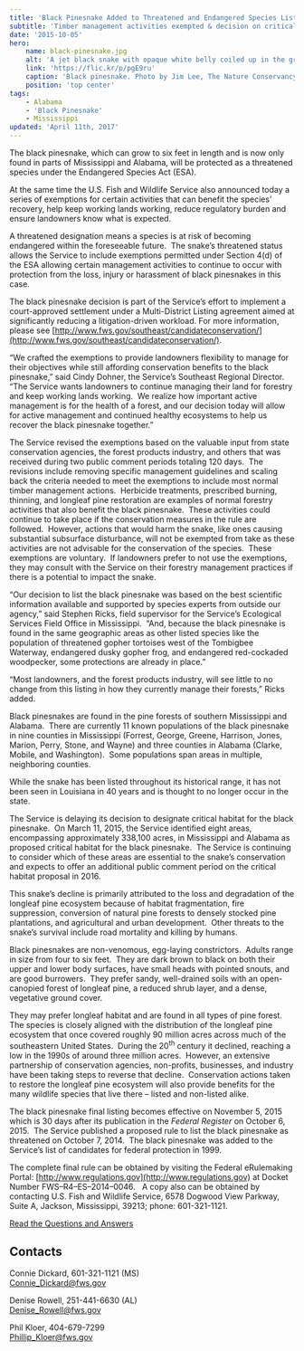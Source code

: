 ```yaml
---
title: 'Black Pinesnake Added to Threatened and Endangered Species List'
subtitle: 'Timber management activities exempted & decision on critical habitat delayed to 2016'
date: '2015-10-05'
hero:
    name: black-pinesnake.jpg
    alt: 'A jet black snake with opaque white belly coiled up in the grass.'
    link: 'https://flic.kr/p/pgE9ru'
    caption: 'Black pinesnake. Photo by Jim Lee, The Nature Conservancy.'
    position: 'top center'
tags:
    - Alabama
    - 'Black Pinesnake'
    - Mississippi
updated: 'April 11th, 2017'
---
```


The black pinesnake, which can grow to six feet in length and is now only found in parts of Mississippi and Alabama, will be protected as a threatened species under the Endangered Species Act (ESA).

At the same time the U.S. Fish and Wildlife Service also announced today a series of exemptions for certain activities that can benefit the species’ recovery, help keep working lands working, reduce regulatory burden and ensure landowners know what is expected.

A threatened designation means a species is at risk of becoming endangered within the foreseeable future.  The snake’s threatened status allows the Service to include exemptions permitted under Section 4(d) of the ESA allowing certain management activities to continue to occur with protection from the loss, injury or harassment of black pinesnakes in this case.  

The black pinesnake decision is part of the Service’s effort to implement a court-approved settlement under a Multi-District Listing agreement aimed at significantly reducing a litigation-driven workload. For more information, please see [http://www.fws.gov/southeast/candidateconservation/](http://www.fws.gov/southeast/candidateconservation/).

“We crafted the exemptions to provide landowners flexibility to manage for their objectives while still affording conservation benefits to the black pinesnake,” said Cindy Dohner, the Service’s Southeast Regional Director.  “The Service wants landowners to continue managing their land for forestry and keep working lands working.  We realize how important active management is for the health of a forest, and our decision today will allow for active management and continued healthy ecosystems to help us recover the black pinesnake together.”  

The Service revised the exemptions based on the valuable input from state conservation agencies, the forest products industry, and others that was received during two public comment periods totaling 120 days.  The revisions include removing specific management guidelines and scaling back the criteria needed to meet the exemptions to include most normal timber management actions.  Herbicide treatments, prescribed burning, thinning, and longleaf pine restoration are examples of normal forestry activities that also benefit the black pinesnake.  These activities could continue to take place if the conservation measures in the rule are followed.  However, actions that would harm the snake, like ones causing substantial subsurface disturbance, will not be exempted from take as these activities are not advisable for the conservation of the species.  These exemptions are voluntary.  If landowners prefer to not use the exemptions, they may consult with the Service on their forestry management practices if there is a potential to impact the snake.

“Our decision to list the black pinesnake was based on the best scientific information available and supported by species experts from outside our agency,” said Stephen Ricks, field supervisor for the Service’s Ecological Services Field Office in Mississippi.  “And, because the black pinesnake is found in the same geographic areas as other listed species like the population of threatened gopher tortoises west of the Tombigbee Waterway, endangered dusky gopher frog, and endangered red-cockaded woodpecker, some protections are already in place.”

“Most landowners, and the forest products industry, will see little to no change from this listing in how they currently manage their forests,” Ricks added.

Black pinesnakes are found in the pine forests of southern Mississippi and Alabama.  There are currently 11 known populations of the black pinesnake in nine counties in Mississippi (Forrest, George, Greene, Harrison, Jones, Marion, Perry, Stone, and Wayne) and three counties in Alabama (Clarke, Mobile, and Washington).  Some populations span areas in multiple, neighboring counties. 

While the snake has been listed throughout its historical range, it has not been seen in Louisiana in 40 years and is thought to no longer occur in the state.

The Service is delaying its decision to designate critical habitat for the black pinesnake.  On March 11, 2015, the Service identified eight areas, encompassing approximately 338,100 acres, in Mississippi and Alabama as proposed critical habitat for the black pinesnake.  The Service is continuing to consider which of these areas are essential to the snake’s conservation and expects to offer an additional public comment period on the critical habitat proposal in 2016.

This snake’s decline is primarily attributed to the loss and degradation of the longleaf pine ecosystem because of habitat fragmentation, fire suppression, conversion of natural pine forests to densely stocked pine plantations, and agricultural and urban development.  Other threats to the snake’s survival include road mortality and killing by humans.

Black pinesnakes are non-venomous, egg-laying constrictors.  Adults range in size from four to six feet.  They are dark brown to black on both their upper and lower body surfaces, have small heads with pointed snouts, and are good burrowers.  They prefer sandy, well-drained soils with an open-canopied forest of longleaf pine, a reduced shrub layer, and a dense, vegetative ground cover. 

They may prefer longleaf habitat and are found in all types of pine forest.  The species is closely aligned with the distribution of the longleaf pine ecosystem that once covered roughly 90 million acres across much of the southeastern United States.  During the 20<sup>th</sup> century it declined, reaching a low in the 1990s of around three million acres.  However, an extensive partnership of conservation agencies, non-profits, businesses, and industry have been taking steps to reverse that decline.  Conservation actions taken to restore the longleaf pine ecosystem will also provide benefits for the many wildlife species that live there – listed and non-listed alike.

The black pinesnake final listing becomes effective on November 5, 2015 which is 30 days after its publication in the _Federal Register_ on October 6, 2015.  The Service published a proposed rule to list the black pinesnake as threatened on October 7, 2014.  The black pinesnake was added to the Service’s list of candidates for federal protection in 1999.  

The complete final rule can be obtained by visiting the Federal eRulemaking Portal: [http://www.regulations.gov](http://www.regulations.gov) at Docket Number FWS–R4–ES–2014–0046.   A copy also can be obtained by contacting U.S. Fish and Wildlife Service, 6578 Dogwood View Parkway, Suite A, Jackson, Mississippi, 39213; phone: 601-321-1121. 

[Read the Questions and Answers](/pdf/black-pinesnake-final-listing-faq.pdf)

## Contacts

Connie Dickard, 601-321-1121 (MS)  
[Connie_Dickard@fws.gov](mailto:Connie_Dickard@fws.gov)

Denise Rowell, 251-441-6630 (AL)   
[Denise_Rowell@fws.gov](mailto:Denise_Rowell@fws.gov)

Phil Kloer, 404-679-7299  
[Phillip_Kloer@fws.gov](mailto:Phillip_Kloer@fws.gov)
